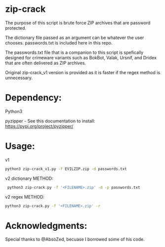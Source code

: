  
# zip-crack
The purpose of this script is brute force ZIP archives that are password protected. 

The dictionary file passed as an argument can be whatever the user chooses. passwords.txt is included here in this repo.

The passwords.txt file that is a companion to this script is spefically designed for crimeware variants such as BokBot, Valak, Ursnif, and Dridex that are often delivered as ZIP archives.

Original zip-crack_v1 version is provided as it is faster if the regex method is unnecessary. 

# Dependency:
Python3

pyzipper - See this documentation to install: https://pypi.org/project/pyzipper/

# Usage: 
v1
```sh
python3 zip-crack_v1.py -f EVILZIP.zip -d passwords.txt
```

v2 dictionary METHOD:
```sh
 python3 zip-crack.py -f '<FILENAME>.zip' -d -p passwords.txt
```
v2 regex METHOD: 
```sh
python3 zip-crack.py -f '<FILENAME>.zip' -r
```

# Acknowledgments: 
Special thanks to @AbsoZed, becuase I borrowed some of his code. 
